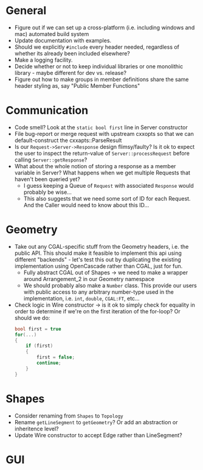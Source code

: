 # General
- Figure out if we can set up a cross-platform (i.e. including windows and mac) automated
  build system
- Update documentation with examples.
- Should we explicitly `#include` every header needed, regardless of whether its already
  been included elsewhere?
- Make a logging facility.
- Decide whether or not to keep individual libraries or one monolithic library - maybe
  different for dev vs. release?
- Figure out how to make groups in member definitions share the same header styling as,
  say "Public Member Functions"
# Communication
- Code smell? Look at the `static bool first` line in Server constructor
- File bug-report or merge request with upstream cxxopts so that we can default-construct
  the cxxapts::ParseResult
- Is our `Request->Server->Response` design flimsy/faulty? Is it ok to expect the user to
  inspect the return-value of `Server::processRequest` before calling
  `Server::getResponse`?
- What about the whole notion of storing a response as a member variable in Server? What
  happens when we get multiple Requests that haven't been queried yet?
  - I guess keeping a Queue of `Request` with associated `Response` would probably be
    wise...
  - This also suggests that we need some sort of ID for each Request. And the Caller would
    need to know about this ID...
# Geometry
- Take out any CGAL-specific stuff from the Geometry headers, i.e. the public API. This
  should make it feasible to implement this api using different "backends" - let's test
  this out by duplicating the existing implementation using OpenCascade rather than CGAL,
  just for fun.
    - Fully abstract CGAL out of Shapes -> we need to make a wrapper around Arrangement_2 in
      our Geometry namespace
    - We should probably also make a `Number` class. This provide our users with public
      access to any arbitrary number-type used in the implementation, i.e. `int`,
      `double`, `CGAL:FT`, etc...
- Check logic in Wire constructor -> is it ok to simply check for equality in order to
  determine if we're on the first iteration of the for-loop? Or should we do:
  ```cpp
  bool first = true
  for(...)
  {
      if (first)
      {
          first = false;
          continue;
      }
  }
  ```
# Shapes
- Consider renaming from `Shapes` to `Topology`
- Rename `getLineSegment` to `getGeometry`? Or add an abstraction or inheritence level?
- Update Wire constructor to accept Edge rather than LineSegment?

# GUI
